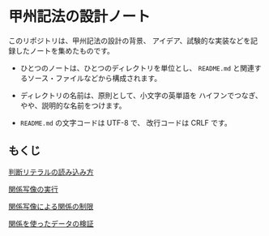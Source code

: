 # 甲州記法の設計ノート


このリポジトリは、甲州記法の設計の背景、
アイデア、試験的な実装などを記録したノートを集めたものです。

- ひとつのノートは、ひとつのディレクトリを単位とし、
  `README.md` と関連するソース・ファイルなどから構成されます。

- ディレクトリの名前は、原則として、小文字の英単語を
  ハイフンでつなぎ、やや、説明的な名前をつけます。

- `README.md` の文字コードは UTF-8 で、
  改行コードは CRLF です。


## もくじ

[判断リテラルの読み込み方][read-judge-literals]

[関係写像の実行][run-relmap-using-relation-directly]

[関係写像による関係の制限][some-and-none]

[関係を使ったデータの検証][validation-using-relation]


[read-judge-literals]: note/read-judge-literals
[run-relmap-using-relation-directly]: note/run-relmap-using-relation-directly
[some-and-none]: note/some-and-none
[validation-using-relation]: note/validation-using-relation


